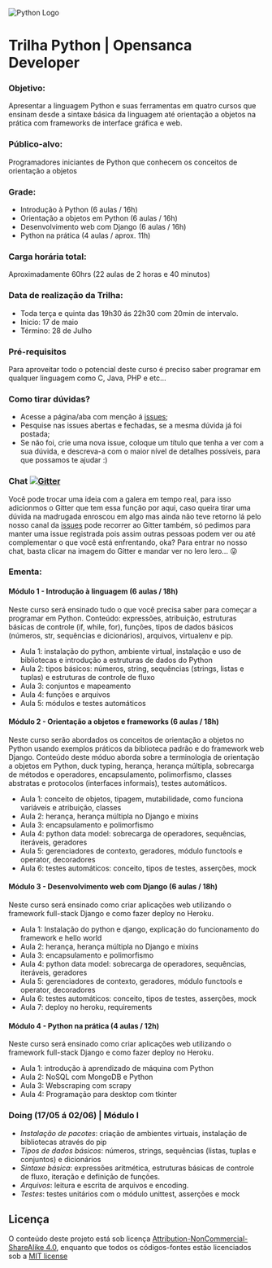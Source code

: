 ![Python Logo](http://morganlinton.com/wp-content/uploads/2015/04/python-programming.png)

# Trilha Python | Opensanca Developer

### Objetivo:
 Apresentar a linguagem Python e suas ferramentas em quatro cursos que ensinam desde a sintaxe básica da linguagem até orientação a objetos na prática com frameworks de interface gráfica e web. 

### Público-alvo:
Programadores iniciantes de Python que conhecem os conceitos de orientação a objetos 

### Grade: 
* Introdução à Python (6 aulas / 16h) 
* Orientação a objetos em Python (6 aulas / 16h) 
* Desenvolvimento web com Django (6 aulas / 16h) 
* Python na prática (4 aulas / aprox. 11h) 

### Carga horária total:   
Aproximadamente 60hrs (22 aulas de 2 horas e 40 minutos) 

### Data de realização da Trilha: 
* Toda terça e quinta das 19h30 ás 22h30 com 20min de intervalo. 
* Inicio: 17 de maio 
* Término: 28 de Julho  

### Pré-requisitos

Para aproveitar todo o potencial deste curso é preciso saber programar em qualquer linguagem como C, Java, PHP e etc...

### Como tirar dúvidas?
* Acesse a página/aba com menção á [issues](https://github.com/opensanca/trilha-python/issues/new);
* Pesquise nas issues abertas e fechadas, se a mesma dúvida já foi postada;
* Se não foi, crie uma nova issue, coloque um título que tenha a ver com a sua dúvida, e descreva-a com o maior nível de detalhes possíveis, para que possamos te ajudar :)

### Chat [![Gitter](https://badges.gitter.im/opensanca/trilha-python.svg)](https://gitter.im/opensanca/trilha-python?utm_source=badge&utm_medium=badge&utm_campaign=pr-badge)
Você pode trocar uma ideia com a galera em tempo real, para isso adicionmos o Gitter que tem essa função por aqui, caso queira tirar uma dúvida na madrugada enroscou em algo mas ainda não teve retorno lá pelo nosso canal da [issues](https://github.com/opensanca/trilha-python/issues) pode recorrer ao Gitter também, só pedimos para manter uma issue registrada pois assim outras pessoas podem ver ou até complementar o que você está enfrentando, oka? Para entrar no nosso chat, basta clicar na imagem do Gitter e mandar ver no lero lero... :stuck_out_tongue_winking_eye:

### Ementa:   

#### Módulo 1 - Introdução à linguagem (6 aulas / 18h)

Neste curso será ensinado tudo o que você precisa saber para começar a programar em Python. 
Conteúdo: expressões, atribuição, estruturas básicas de controle (if, while, for), funções, tipos de dados básicos (números, str, sequências e dicionários), arquivos, virtualenv e pip.

* Aula 1: instalação do python, ambiente virtual, instalação e uso de bibliotecas e introdução a estruturas de dados do Python
* Aula 2: tipos básicos: números, string, sequências (strings, listas e tuplas) e estruturas de controle de fluxo
* Aula 3: conjuntos e mapeamento
* Aula 4: funções e arquivos
* Aula 5:	módulos e testes automáticos

#### Módulo 2 - Orientação a objetos e frameworks (6 aulas / 18h)

Neste curso serão abordados os conceitos de orientação a objetos no Python usando exemplos práticos da biblioteca padrão e do framework web Django. Conteúdo deste móduo aborda sobre a terminologia de orientação a objetos em Python, duck typing, herança, herança múltipla, sobrecarga de métodos e operadores, encapsulamento, polimorfismo, classes abstratas e protocolos (interfaces informais), testes automáticos.

* Aula 1: conceito de objetos, tipagem, mutabilidade, como funciona variáveis e atribuição, classes
* Aula 2: herança, herança múltipla no Django e mixins
* Aula 3: encapsulamento e polimorfismo
* Aula 4: python data model: sobrecarga de operadores, sequências, iteráveis, geradores
* Aula 5: gerenciadores de contexto, geradores, módulo functools e operator, decoradores
* Aula 6: testes automáticos: conceito, tipos de testes, asserções, mock 

#### Módulo 3 - Desenvolvimento web com Django (6 aulas / 18h)

Neste curso será ensinado como criar aplicações web utilizando o framework full-stack Django e como fazer deploy no Heroku.

* Aula 1: Instalação do python e django, explicação do funcionamento do framework e hello world 
* Aula 2: herança, herança múltipla no Django e mixins
* Aula 3: encapsulamento e polimorfismo
* Aula 4: python data model: sobrecarga de operadores, sequências, iteráveis, geradores
* Aula 5: gerenciadores de contexto, geradores, módulo functools e operator, decoradores
* Aula 6: testes automáticos: conceito, tipos de testes, asserções, mock 
* Aula 7: deploy no heroku, requirements

#### Módulo 4 - Python na prática (4 aulas / 12h)

Neste curso será ensinado como criar aplicações web utilizando o framework full-stack Django e como fazer deploy no Heroku.

* Aula 1: introdução à aprendizado de máquina com Python
* Aula 2: NoSQL com MongoDB e Python
* Aula 3: Webscraping com scrapy
* Aula 4: Programação para desktop com tkinter

###  Doing (17/05 á 02/06) | Módulo I 

- *Instalação de pacotes*: criação de ambientes virtuais, instalação de bibliotecas através do pip
- *Tipos de dados básicos*: números, strings, sequências (listas, tuplas e conjuntos) e dicionários
- *Sintaxe básica*: expressões aritmética, estruturas básicas de controle de fluxo, iteração e definição de funções.
- *Arquivos*: leitura e escrita de arquivos e encoding.
- *Testes*: testes unitários com o módulo unittest, asserções e mock

## Licença

O conteúdo deste projeto está sob licença [Attribution-NonCommercial-ShareAlike 4.0](http://creativecommons.org/licenses/by-nc-sa/4.0/), enquanto que todos os códigos-fontes estão licenciados sob a [MIT license](http://opensource.org/licenses/mit-license.php)
